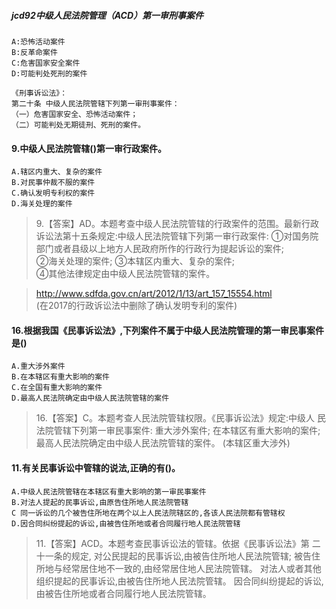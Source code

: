 ##### jcd92中级人民法院管理（ACD）第一审刑事案件
    A:恐怖活动案件
    B:反革命案件
    C:危害国家安全案件
    D:可能判处死刑的案件
    
    《刑事诉讼法》：
    第二十条 中级人民法院管辖下列第一审刑事案件：
    （一）危害国家安全、恐怖活动案件；
    （二）可能判处无期徒刑、死刑的案件。

#### 9.中级人民法院管辖()第一审行政案件。
    A.辖区内重大、复杂的案件
    B.对民事仲裁不服的案件
    C.确认发明专利权的案件
    D.海关处理的案件
>   9.【答案】AD。本题考查中级人民法院管辖的行政案件的范围。最新行政
    诉讼法第十五条规定:中级人民法院管辖下列第一审行政案件:
    ①对国务院部门或者县级以上地方人民政府所作的行政行为提起诉讼的案件;   
    ②海关处理的案件;
    ③本辖区内重大、复杂的案件;   
    ④其他法律规定由中级人民法院管辖的案件。   
    
>   http://www.sdfda.gov.cn/art/2012/1/13/art_157_15554.html   
    (在2017的行政诉讼法中删除了确认发明专利的案件)

#### 16.根据我国《民事诉讼法》,下列案件不属于中级人民法院管理的第一审民事案件是()
    A.重大涉外案件
    B.在本辖区有重大影响的案件
    C.在全国有重大影响的案件
    D.最高人民法院确定由中级人民法院管辖的案件
>   16.【答案】C。本题考查人民法院管辖权限。《民事诉讼法》规定:中级人
    民法院管辖下列第一审民事案件:
    重大涉外案件;
    在本辖区有重大影响的案件;
    最高人民法院确定由中级人民法院管辖的案件。
    (本辖区重大涉外)

#### 11.有关民事诉讼中管辖的说法,正确的有()。
    A.中级人民法院管辖在本辖区有重大影响的第一审民事案件
    B.对法人提起的民事诉讼,由原告住所地人民法院管辖
    C 同一诉讼的几个被告住所地在两个以上人民法院辖区的,各该人民法院都有管辖权
    D.因合同纠纷提起的诉讼,由被告住所地或者合同履行地人民法院管辖
>   11.【答案】ACD。本题考查民事诉讼法的管辖。依据《民事诉讼法》第
    二十一条的规定,
    对公民提起的民事诉讼,由被告住所地人民法院管辖;
    被告住所地与经常居住地不一致的,由经常居住地人民法院管辖。
    对法人或者其他组织提起的民事诉讼,由被告住所地人民法院管辖。
    因合同纠纷提起的诉讼,由被告住所地或者合同履行地人民法院管辖。    
    






















